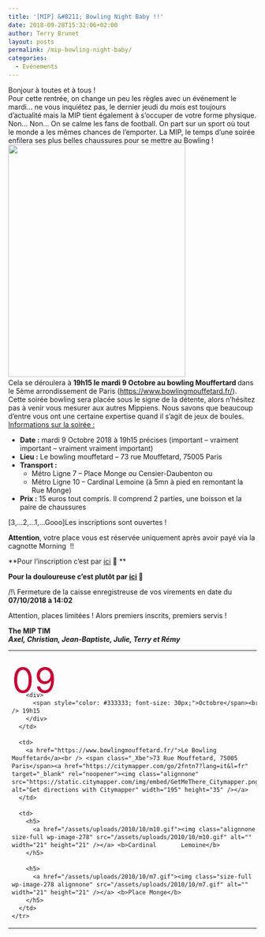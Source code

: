 ```yaml
---
title: '[MIP] &#8211; Bowling Night Baby !!'
date: 2018-09-28T15:32:06+02:00
author: Terry Brunet
layout: posts
permalink: /mip-bowling-night-baby/
categories:
  - Evènements
---
```

<div>
  Bonjour à toutes et à tous !
</div>

<div>
</div>

<div>
  Pour cette rentrée, on change un peu les règles avec un événement le mardi&#8230; ne vous inquiétez pas, le dernier jeudi du mois est toujours d&#8217;actualité mais la MIP tient également à s&#8217;occuper de votre forme physique.
</div>

<div>
</div>

<div>
  Non&#8230; Non&#8230; On se calme les fans de football. On part sur un sport où tout le monde a les mêmes chances de l&#8217;emporter. La MIP, le temps d&#8217;une soirée enfilera ses plus belles chaussures pour se mettre au B<span class="il">owling !</span>
</div>

<div>
</div>

<div>
  <img class="aligncenter " src="https://upload.wikimedia.org/wikipedia/commons/0/01/Rue_Mouffetard_-_Le_Bowling_-_panoramio.jpg" width="359" height="471" />
</div>

<div>
</div>

<div>
  Cela se déroulera à <strong>19h15 le mardi 9 Octobre au <span class="il">bowling</span> Mouffertard </strong>dans le 5ème arrondissement de Paris (<a href="https://www.bowlingmouffetard.fr/" target="_blank" rel="noopener" data-saferedirecturl="https://www.google.com/url?q=https://www.bowlingmouffetard.fr/&source=gmail&ust=1537893336697000&usg=AFQjCNFsxdMhlPAaBdLkvl5X3bbj2iLfSA">https://www.bowlingmouffetard.<wbr></wbr>fr/</a>).
</div>

<div>
</div>

<div>
  Cette soirée <span class="il">bowling</span> sera placée sous le signe de la détente, alors n’hésitez pas à venir vous mesurer aux autres Mippiens. Nous savons que beaucoup d&#8217;entre vous ont une certaine expertise quand il s&#8217;agit de jeux de boules.
</div>

<div>
</div>

<div>
  <u>Informations sur la soirée :</u>
</div>

  * **Date :** mardi 9 Octobre 2018 à 19h15 précises (important &#8211; vraiment important &#8211; vraiment vraiment important)
  * **Lieu :** Le <span class="il">bowling</span> mouffetard &#8211; 73 rue Mouffetard, 75005 Paris
  * **Transport :** 
      * Métro Ligne 7 &#8211; Place Monge ou Censier-Daubenton ou
      * Métro Ligne 10 &#8211; Cardinal Lemoine (à 5mn à pied en remontant la Rue Monge)
  * **Prix :** 15 euros tout compris. Il comprend 2 parties, une boisson et la paire de chaussures

[3,&#8230;2,&#8230;1,&#8230;Gooo]Les inscriptions sont ouvertes !

**Attention**, votre place vous est réservée uniquement après avoir payé via la cagnotte Morning  !!

**Pour l&#8217;inscription c&#8217;est par [ici](https://goo.gl/forms/QgOTWvtyQdad7OdC3) 🙂 **

**Pour la douloureuse c&#8217;est plutôt par [ici](https://morning.com/c/WA87xb/MIP-Bowling-Night-Baby) 🙂**

/!\ Fermeture de la caisse enregistreuse de vos virements en date du **07/10/2018 à 14:02**

Attention, places limitées ! Alors premiers inscrits, premiers servis !

<div>
</div>

<div>
  <p>
    <strong>The MIP TIM</strong><br /> <strong><em>Axel, Christian, Jean-Baptiste, Julie, Terry et Rémy</em></strong>
  </p>
  
  <table width="659">
    <tr>
      <td>
        <div style="height: 50px; color: #cc0033; font-size: 70px; margin-top: 15px;">
          09
        </div>
        
        <div>
          <span style="color: #333333; font-size: 30px;">Octobre</span><br /> 19h15
        </div>
      </td>
      
      <td>
        <a href="https://www.bowlingmouffetard.fr/">Le Bowling Mouffetard</a><br /> <span class="_Xbe">73 Rue Mouffetard, 75005 Paris</span><a href="https://citymapper.com/go/2fntn7?lang=it&l=fr" target="_blank" rel="noopener"><img class="alignnone" src="https://static.citymapper.com/img/embed/GetMeThere_Citymapper.png" alt="Get directions with Citymapper" width="195" height="35" /></a>
      </td>
      
      <td>
        <h5>
          <a href="/assets/uploads/2010/10/m10.gif"><img class="alignnone size-full wp-image-278" src="/assets/uploads/2010/10/m10.gif" alt="" width="21" height="21" /></a> <b>Cardinal       Lemoine</b>
        </h5>
        
        <h5>
          <a href="/assets/uploads/2010/10/m7.gif"><img class="size-full wp-image-278 alignnone" src="/assets/uploads/2010/10/m7.gif" alt="" width="21" height="21" /></a> <b>Place Monge</b>
        </h5>
      </td>
    </tr>
  </table>
</div>

